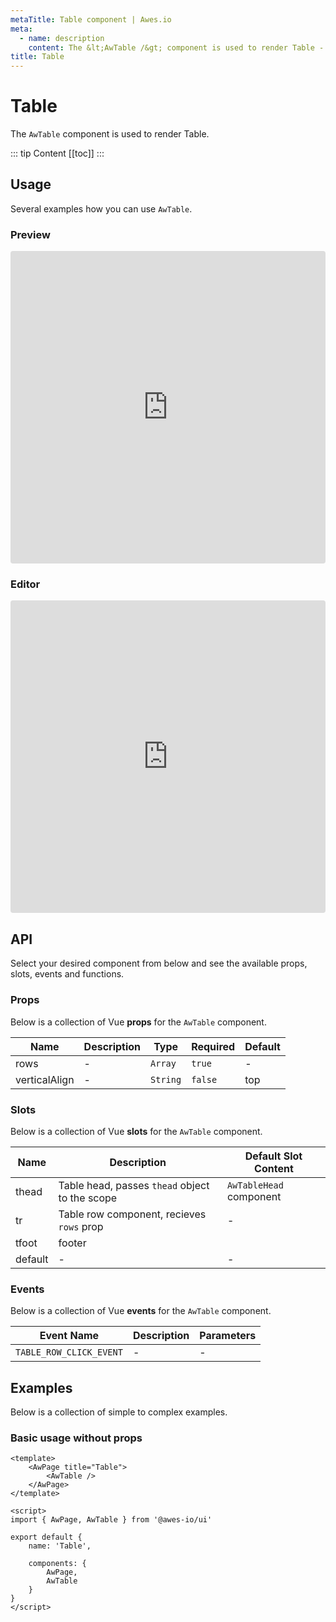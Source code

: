```yaml
---
metaTitle: Table сomponent | Awes.io
meta:
  - name: description
    content: The &lt;AwTable /&gt; component is used to render Table - UI Vue component for Awes.io.
title: Table
---
```

# Table

The `AwTable` component is used to render Table.

::: tip Content
[[toc]]
:::

## Usage
Several examples how you can use `AwTable`.

### Preview
<iframe
     src='https://codesandbox.io/embed/github/awes-io/client/tree/master/examples/basic-ui?autoresize=1&fontsize=14&hidenavigation=1&initialpath=%2Faw-table&module=%2Fpages%2Faw-table.vue&theme=dark&view=preview'
     style='width:100%; height:500px; border:0; border-radius: 4px; overflow:hidden;'
     title='basic-ui'
     allow='geolocation; microphone; camera; midi; vr; accelerometer; gyroscope; payment; ambient-light-sensor; encrypted-media; usb'
     sandbox='allow-modals allow-forms allow-popups allow-scripts allow-same-origin'
   ></iframe>

### Editor
<iframe
     src='https://codesandbox.io/embed/github/awes-io/client/tree/master/examples/basic-ui?autoresize=1&fontsize=14&hidenavigation=1&initialpath=%2Faw-table&module=%2Fpages%2Faw-table.vue&theme=dark&view=editor'
     style='width:100%; height:500px; border:0; border-radius: 4px; overflow:hidden;'
     title='basic-ui'
     allow='geolocation; microphone; camera; midi; vr; accelerometer; gyroscope; payment; ambient-light-sensor; encrypted-media; usb'
     sandbox='allow-modals allow-forms allow-popups allow-scripts allow-same-origin'
   ></iframe>

## API
Select your desired component from below and see the available props, slots, events and functions.

### Props
Below is a collection of Vue **props** for the `AwTable` component.
<!-- @vuese:AwTable:props:start -->
|Name|Description|Type|Required|Default|
|---|---|---|---|---|
|rows|-|`Array`|`true`|-|
|verticalAlign|-|`String`|`false`|top|

<!-- @vuese:AwTable:props:end -->

### Slots
Below is a collection of Vue **slots** for the `AwTable` component.
<!-- @vuese:AwTable:slots:start -->
|Name|Description|Default Slot Content|
|---|---|---|
|thead|Table head, passes `thead` object to the scope|`AwTableHead` component|
|tr|Table row component, recieves `rows` prop|-|
|tfoot|footer|<AwTableFoot />|
|default|-|-|

<!-- @vuese:AwTable:slots:end -->

### Events
Below is a collection of Vue **events** for the `AwTable` component.
<!-- @vuese:AwTable:events:start -->
|Event Name|Description|Parameters|
|---|---|---|
|`TABLE_ROW_CLICK_EVENT`|-|-|

<!-- @vuese:AwTable:events:end -->

## Examples
Below is a collection of simple to complex examples.

### Basic usage without props
```vue
<template>
    <AwPage title="Table">
        <AwTable />
    </AwPage>
</template>

<script>
import { AwPage, AwTable } from '@awes-io/ui'

export default {
    name: 'Table',

    components: {
        AwPage,
        AwTable
    }
}
</script>

```

